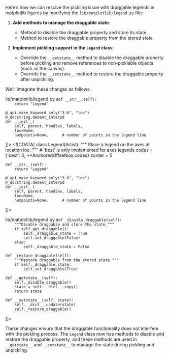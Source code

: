Here’s how we can resolve the pickling issue with draggable legends in matplotlib figures by modifying the `lib/matplotlib/legend.py` file:

1. **Add methods to manage the draggable state**:
   - Method to disable the draggable property and store its state.
   - Method to restore the draggable property from the stored state.

2. **Implement pickling support in the `Legend` class**:
   - Override the `__getstate__` method to disable the draggable property before pickling and remove references to non-picklable objects (such as the canvas).
   - Override the `__setstate__` method to restore the draggable property after unpickling.

We'll integrate these changes as follows:

<change>
<file change-number-for-this-file="1">lib/matplotlib/legend.py</file>
<original line-count="20" no-ellipsis="true"><![CDATA[
class Legend(Artist):
    """
    Place a legend on the axes at location loc.
    """
    # 'best' is only implemented for axes legends
    codes = {'best': 0, **AnchoredOffsetbox.codes}
    zorder = 5

    def __str__(self):
        return "Legend"

    @_api.make_keyword_only("3.6", "loc")
    @_docstring.dedent_interpd
    def __init__(
        self, parent, handles, labels,
        loc=None,
        numpoints=None,      # number of points in the legend line
]]></original>
<modified no-ellipsis="true"><![CDATA[
class Legend(Artist):
    """
    Place a legend on the axes at location loc.
    """
    # 'best' is only implemented for axes legends
    codes = {'best': 0, **AnchoredOffsetbox.codes}
    zorder = 5

    def __str__(self):
        return "Legend"

    @_api.make_keyword_only("3.6", "loc")
    @_docstring.dedent_interpd
    def __init__(
        self, parent, handles, labels,
        loc=None,
        numpoints=None,      # number of points in the legend line
]]></modified>
</change>

<change>
<file change-number-for-this-file="2">lib/matplotlib/legend.py</file>
<original line-count="24" no-ellipsis="true"><![CDATA[
        self.set_draggable(state=draggable)
]]></original>
<modified no-ellipsis="true"><![CDATA[
        self.set_draggable(state=draggable)
        self._draggable_state = None

    def _disable_draggable(self):
        """Disable draggable and store the state."""
        if self.get_draggable():
            self._draggable_state = True
            self.set_draggable(False)
        else:
            self._draggable_state = False

    def _restore_draggable(self):
        """Restore draggable from the stored state."""
        if self._draggable_state:
            self.set_draggable(True)
        
    def __getstate__(self):
        self._disable_draggable()
        state = self.__dict__.copy()
        return state

    def __setstate__(self, state):
        self.__dict__.update(state)
        self._restore_draggable()
]]></modified>
</change>

These changes ensure that the draggable functionality does not interfere with the pickling process. The `Legend` class now has methods to disable and restore the draggable property, and these methods are used in `__getstate__` and `__setstate__` to manage the state during pickling and unpickling.
